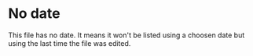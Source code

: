 # No date

This file has no date. It means it won't be listed using a choosen date but using the last time the file was edited.